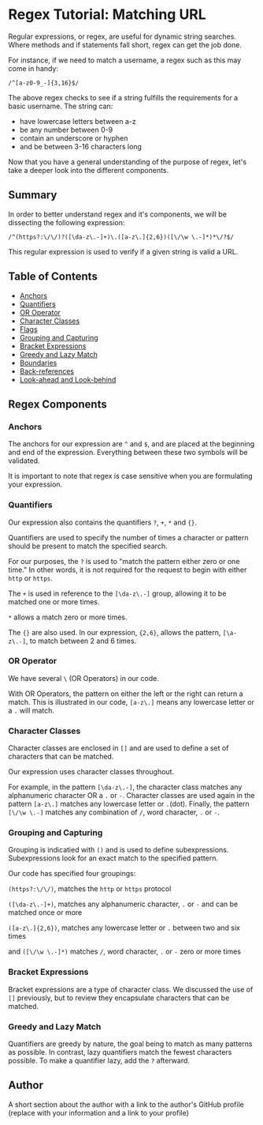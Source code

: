 # Regex Tutorial: Matching URL

Regular expressions, or regex, are useful for dynamic string searches.  Where methods and if statements fall short, regex can get the job done.

For instance, if we need to match a username, a regex such as this may come in handy:

`/^[a-z0-9_-]{3,16}$/`

The above regex checks to see if a string fulfills the requirements for a basic username.  The string can:
* have lowercase letters between a-z
* be any number between 0-9
* contain an underscore or hyphen
* and be between 3-16 characters long

Now that you have a general understanding of the purpose of regex, let's take a deeper look into the different components.

## Summary

In order to better understand regex and it's components, we will be dissecting the following expression:

`/^(https?:\/\/)?([\da-z\.-]+)\.([a-z\.]{2,6})([\/\w \.-]*)*\/?$/`

This regular expression is used to verify if a given string is valid a URL.

## Table of Contents

- [Anchors](#anchors)
- [Quantifiers](#quantifiers)
- [OR Operator](#or-operator)
- [Character Classes](#character-classes)
- [Flags](#flags)
- [Grouping and Capturing](#grouping-and-capturing)
- [Bracket Expressions](#bracket-expressions)
- [Greedy and Lazy Match](#greedy-and-lazy-match)
- [Boundaries](#boundaries)
- [Back-references](#back-references)
- [Look-ahead and Look-behind](#look-ahead-and-look-behind)

## Regex Components


### Anchors
The anchors for our expression are `^` and `$`, and are placed at the beginning and end of the expression. Everything between these two symbols will be validated.

It is important to note that regex is case sensitive when you are formulating your expression.


### Quantifiers
Our expression also contains the quantifiers `?`, `+`, `*` and `{}`.

Quantifiers are used to specify the number of times a character or pattern should be present to match the specified search. 

For our purposes, the `?` is used to "match the pattern either zero or one time."  In other words, it is not required for the request to begin with either `http` or `https`.

The `+` is used in reference to the `[\da-z\.-]` group, allowing it to be matched one or more times.

`*` allows a match zero or more times.

The `{}` are also used.  In our expression, `{2,6}`, allows the pattern, `[\a-z\.-]`, to match between 2 and 6 times.


### OR Operator
We have several `\` (OR Operators) in our code. 

With OR Operators, the pattern on either the left or the right can return a match.  This is illustrated in our code, `[a-z\.]` means any lowercase letter or a `.` will match.


### Character Classes
Character classes are enclosed in `[]` and are used to define a set of characters that can be matched.

Our expression uses character classes throughout.

For example, in the pattern `[\da-z\.-]`, the character class matches any alphanumeric character OR a `.` or `-`.  Character classes are used again in the pattern `[a-z\.]` matches any lowercase letter or `.`(dot). Finally, the pattern `[\/\w \.-]` matches any combination of `/`, word character, `.` or `-`.


### Grouping and Capturing
Grouping is indicatied with `()` and is used to define subexpressions. Subexpressions look for an exact match to the specified pattern.

Our code has specified four groupings: 

`(https?:\/\/)`, matches the `http` or `https` protocol

`([\da-z\.-]+)`, matches any alphanumeric character, `.` or `-` and can be matched once or more

`([a-z\.]{2,6})`, matches any lowercase letter or `.` between two and six times

and `([\/\w \.-]*)` matches `/`, word character, `.` or `-` zero or more times


### Bracket Expressions
Bracket expressions are a type of character class. We discussed the use of `[]` previously, but to review they encapsulate characters that can be matched.


### Greedy and Lazy Match
Quantifiers are greedy by nature, the goal being to match as many patterns as possible.  In contrast, lazy quantifiers match the fewest characters possible. To make a quantifier lazy, add the `?` afterward. 


## Author

A short section about the author with a link to the author's GitHub profile (replace with your information and a link to your profile)
